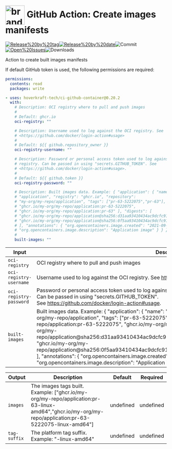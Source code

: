 <!-- start title -->

# <img src=".github/ghadocs/branding.svg" width="60px" align="center" alt="branding<icon:package color:gray-dark>" /> GitHub Action: Create images manifests

<!-- end title -->
<!--
// jscpd:ignore-start
-->
<!-- start badges -->

<a href="https%3A%2F%2Fgithub.com%2Fhoverkraft-tech%2Fci-github-container%2Freleases%2Flatest"><img src="https://img.shields.io/github/v/release/hoverkraft-tech/ci-github-container?display_name=tag&sort=semver&logo=github&style=flat-square" alt="Release%20by%20tag" /></a><a href="https%3A%2F%2Fgithub.com%2Fhoverkraft-tech%2Fci-github-container%2Freleases%2Flatest"><img src="https://img.shields.io/github/release-date/hoverkraft-tech/ci-github-container?display_name=tag&sort=semver&logo=github&style=flat-square" alt="Release%20by%20date" /></a><img src="https://img.shields.io/github/last-commit/hoverkraft-tech/ci-github-container?logo=github&style=flat-square" alt="Commit" /><a href="https%3A%2F%2Fgithub.com%2Fhoverkraft-tech%2Fci-github-container%2Fissues"><img src="https://img.shields.io/github/issues/hoverkraft-tech/ci-github-container?logo=github&style=flat-square" alt="Open%20Issues" /></a><img src="https://img.shields.io/github/downloads/hoverkraft-tech/ci-github-container/total?logo=github&style=flat-square" alt="Downloads" />

<!-- end badges -->
<!--
// jscpd:ignore-end
-->
<!-- start description -->

Action to create built images manifests

<!-- end description -->
<!-- start contents -->
<!-- end contents -->

If default GitHub token is used, the following permissions are required:

```yml
permissions:
  contents: read
  packages: write
```

<!-- start usage -->

```yaml
- uses: hoverkraft-tech/ci-github-container@0.20.2
  with:
    # Description: OCI registry where to pull and push images
    #
    # Default: ghcr.io
    oci-registry: ""

    # Description: Username used to log against the OCI registry. See
    # <https://github.com/docker/login-action#usage>
    #
    # Default: ${{ github.repository_owner }}
    oci-registry-username: ""

    # Description: Password or personal access token used to log against the OCI
    # registry. Can be passed in using "secrets.GITHUB_TOKEN". See
    # <https://github.com/docker/login-action#usage>.
    #
    # Default: ${{ github.token }}
    oci-registry-password: ""

    # Description: Built images data. Example: { "application": { "name":
    # "application", "registry": "ghcr.io", "repository":
    # "my-org/my-repo/application", "tags": ["pr-63-5222075","pr-63"], "images": [
    # "ghcr.io/my-org/my-repo/application:pr-63-5222075",
    # "ghcr.io/my-org/my-repo/application:pr-63" ], "digests": [
    # "ghcr.io/my-org/my-repo/application@sha256:d31aa93410434ac9dcfc9179cac2cb1fd4d7c27f11527addc40299c7c675f49d",
    # "ghcr.io/my-org/my-repo/application@sha256:0f5aa93410434ac9dcfc9179cac2cb1fd4d7c27f11527addc40299c7c675f402"
    # ], "annotations": { "org.opencontainers.image.created": "2021-09-30T14:00:00Z",
    # "org.opencontainers.image.description": "Application image" } } }
    #
    built-images: ""
```

<!-- end usage -->
<!-- start inputs -->

| **Input**                          | **Description**                                                                                                                                                                                                                                                                                                                                                                                                                                                                                                                                                                                                                                                                     | **Default**                                 | **Required** |
| ---------------------------------- | ----------------------------------------------------------------------------------------------------------------------------------------------------------------------------------------------------------------------------------------------------------------------------------------------------------------------------------------------------------------------------------------------------------------------------------------------------------------------------------------------------------------------------------------------------------------------------------------------------------------------------------------------------------------------------------- | ------------------------------------------- | ------------ |
| <code>oci-registry</code>          | OCI registry where to pull and push images                                                                                                                                                                                                                                                                                                                                                                                                                                                                                                                                                                                                                                          | <code>ghcr.io</code>                        | **true**     |
| <code>oci-registry-username</code> | Username used to log against the OCI registry. See <https://github.com/docker/login-action#usage>                                                                                                                                                                                                                                                                                                                                                                                                                                                                                                                                                                                   | <code>${{ github.repository_owner }}</code> | **true**     |
| <code>oci-registry-password</code> | Password or personal access token used to log against the OCI registry.<br />Can be passed in using "secrets.GITHUB_TOKEN".<br />See <https://github.com/docker/login-action#usage>.                                                                                                                                                                                                                                                                                                                                                                                                                                                                                                | <code>${{ github.token }}</code>            | **true**     |
| <code>built-images</code>          | Built images data. Example: { "application": { "name": "application", "registry": "ghcr.io", "repository": "my-org/my-repo/application", "tags": ["pr-63-5222075","pr-63"], "images": [ "ghcr.io/my-org/my-repo/application:pr-63-5222075", "ghcr.io/my-org/my-repo/application:pr-63" ], "digests": [ "ghcr.io/my-org/my-repo/application@sha256:d31aa93410434ac9dcfc9179cac2cb1fd4d7c27f11527addc40299c7c675f49d", "ghcr.io/my-org/my-repo/application@sha256:0f5aa93410434ac9dcfc9179cac2cb1fd4d7c27f11527addc40299c7c675f402" ], "annotations": { "org.opencontainers.image.created": "2021-09-30T14:00:00Z", "org.opencontainers.image.description": "Application image" } } } |                                             | **true**     |

<!-- end inputs -->
<!-- start outputs -->

| **Output**              | **Description**                                                                                                                                         | **Default** | **Required** |
| ----------------------- | ------------------------------------------------------------------------------------------------------------------------------------------------------- | ----------- | ------------ |
| <code>images</code>     | The images tags built. Example: ["ghcr.io/my-org/my-repo/application:pr-63-linux-amd64","ghcr.io/my-org/my-repo/application:pr-63-5222075-linux-amd64"] | undefined   | undefined    |
| <code>tag-suffix</code> | The platform tag suffix. Example: "-linux-amd64"                                                                                                        | undefined   | undefined    |

<!-- end outputs -->
<!-- start [.github/ghadocs/examples/] -->
<!-- end [.github/ghadocs/examples/] -->

